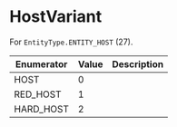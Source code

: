# HostVariant

For `EntityType.ENTITY_HOST` (27). 

| Enumerator | Value | Description |
| - | - | - |
| HOST | 0 |  |
| RED_HOST | 1 |  |
| HARD_HOST | 2 |  |

